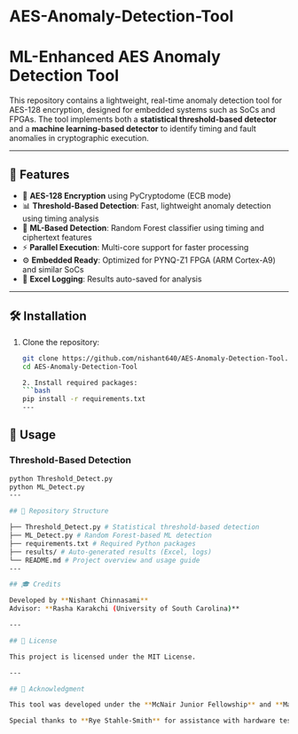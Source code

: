 # AES-Anomaly-Detection-Tool

# ML-Enhanced AES Anomaly Detection Tool

This repository contains a lightweight, real-time anomaly detection tool for AES-128 encryption, designed for embedded systems such as SoCs and FPGAs. The tool implements both a **statistical threshold-based detector** and a **machine learning-based detector** to identify timing and fault anomalies in cryptographic execution.

---
## 🚀 Features

- 🔐 **AES-128 Encryption** using PyCryptodome (ECB mode)
- 📊 **Threshold-Based Detection**: Fast, lightweight anomaly detection using timing analysis
- 🤖 **ML-Based Detection**: Random Forest classifier using timing and ciphertext features
- ⚡ **Parallel Execution**: Multi-core support for faster processing
- ⚙️ **Embedded Ready**: Optimized for PYNQ-Z1 FPGA (ARM Cortex-A9) and similar SoCs
- 📝 **Excel Logging**: Results auto-saved for analysis
  
---

## 🛠️ Installation

1. Clone the repository:
   ```bash
   git clone https://github.com/nishant640/AES-Anomaly-Detection-Tool.git
   cd AES-Anomaly-Detection-Tool

   2. Install required packages:
   ```bash
   pip install -r requirements.txt
   ---

## 🧪 Usage

### Threshold-Based Detection
```bash
python Threshold_Detect.py
python ML_Detect.py
---

## 📂 Repository Structure

├── Threshold_Detect.py # Statistical threshold-based detection
├── ML_Detect.py # Random Forest-based ML detection
├── requirements.txt # Required Python packages
├── results/ # Auto-generated results (Excel, logs)
└── README.md # Project overview and usage guide
---

## 🎓 Credits

Developed by **Nishant Chinnasami**  
Advisor: **Rasha Karakchi (University of South Carolina)**

---

## 📜 License

This project is licensed under the MIT License.

---

## 📣 Acknowledgment

This tool was developed under the **McNair Junior Fellowship** and **Magellan Scholar Program** at the University of South Carolina.

Special thanks to **Rye Stahle-Smith** for assistance with hardware testing and experimental validation.

